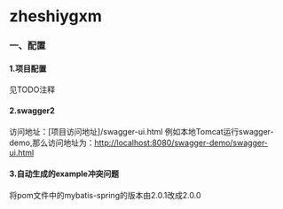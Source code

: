 # zheshiygxm

### 一、配置

#### 	1.项目配置

见TODO注释

#### 2.swagger2

访问地址：[项目访问地址]/swagger-ui.html 
例如本地Tomcat运行swagger-demo,那么访问地址为：<http://localhost:8080/swagger-demo/swagger-ui.html>

#### 3.自动生成的example冲突问题
将pom文件中的mybatis-spring的版本由2.0.1改成2.0.0
